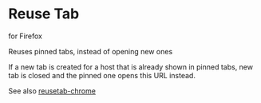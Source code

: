# Reuse Tab
for Firefox

Reuses pinned tabs, instead of opening new ones

If a new tab is created for a host that is already shown in pinned tabs, new tab is closed and the pinned one opens this URL instead.

See also [reusetab-chrome](https://github.com/rjregenold/reusetab-chrome)
